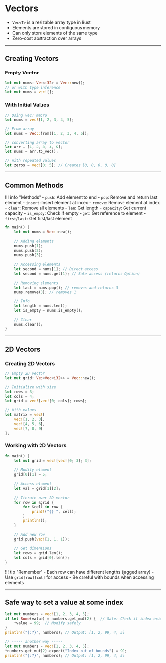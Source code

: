 # Vectors

- `Vec<T>` is a resizable array type in Rust
- Elements are stored in contiguous memory
- Can only store elements of the same type
- Zero-cost abstraction over arrays

---

## Creating Vectors

### Empty Vector

```rust
let mut nums: Vec<i32> = Vec::new();
// or with type inference
let mut nums = vec![];
```

### With Initial Values

```rust
// Using vec! macro
let nums = vec![1, 2, 3, 4, 5];

// From array
let nums = Vec::from([1, 2, 3, 4, 5]);

// converting array to vector
let arr = [1, 2, 3, 4, 5];
let nums = arr.to_vec();

// With repeated values
let zeros = vec![0; 5]; // Creates [0, 0, 0, 0, 0]
```

---

## Common Methods

!!! info "Methods"
    - `push`: Add element to end
    - `pop`: Remove and return last element
    - `insert`: Insert element at index
    - `remove`: Remove element at index
    - `clear`: Remove all elements
    - `len`: Get length
    - `capacity`: Get current capacity
    - `is_empty`: Check if empty
    - `get`: Get reference to element
    - `first`/`last`: Get first/last element

```rust
fn main() {
    let mut nums = Vec::new();
    
    // Adding elements
    nums.push(1);
    nums.push(2);
    nums.push(3);
    
    // Accessing elements
    let second = nums[1]; // Direct access
    let second = nums.get(1); // Safe access (returns Option)
    
    // Removing elements
    let last = nums.pop(); // removes and returns 3
    nums.remove(0); // removes 1
    
    // Info
    let length = nums.len();
    let is_empty = nums.is_empty();
    
    // Clear
    nums.clear();
}
```

---

## 2D Vectors

### Creating 2D Vectors

```rust
// Empty 2D vector
let mut grid: Vec<Vec<i32>> = Vec::new();

// Initialize with size
let rows = 3;
let cols = 4;
let grid = vec![vec![0; cols]; rows];

// With values
let matrix = vec![
    vec![1, 2, 3],
    vec![4, 5, 6],
    vec![7, 8, 9]
];
```

### Working with 2D Vectors

```rust
fn main() {
    let mut grid = vec![vec![0; 3]; 3];
    
    // Modify element
    grid[0][1] = 5;
    
    // Access element
    let val = grid[1][2];
    
    // Iterate over 2D vector
    for row in &grid {
        for &cell in row {
            print!("{} ", cell);
        }
        println!();
    }
    
    // Add new row
    grid.push(vec![1, 1, 1]);
    
    // Get dimensions
    let rows = grid.len();
    let cols = grid[0].len();
}
```

!!! tip "Remember"
    - Each row can have different lengths (jagged array)
    - Use `grid[row][col]` for access
    - Be careful with bounds when accessing elements

---

## Safe way to set a value at some index

```rust
let mut numbers = vec![1, 2, 3, 4, 5];
if let Some(value) = numbers.get_mut(2) {  // Safe: Check if index exists
    *value = 99;  // Modify safely
}
println!("{:?}", numbers); // Output: [1, 2, 99, 4, 5]

// ----- another way -----
let mut numbers = vec![1, 2, 3, 4, 5];
*numbers.get_mut(2).expect("Index out of bounds") = 99;
println!("{:?}", numbers); // Output: [1, 2, 99, 4, 5]
```
